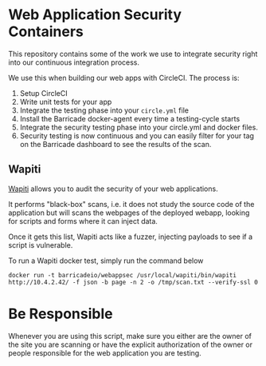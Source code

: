 # Web Application Security Containers

This repository contains some of the work we use to integrate security right into our continuous integration process. 

We use this when building our web apps with CircleCI. The process is:

1. Setup CircleCI 
2. Write unit tests for your app
3. Integrate the testing phase into your `circle.yml` file
4. Install the Barricade docker-agent every time a testing-cycle starts
5. Integrate the security testing phase into your circle.yml and docker files. 
6. Security testing is now continuous and you can easily filter for your tag on the Barricade dashboard to see the results of the scan.

## Wapiti

[Wapiti](http://wapiti.sourceforge.net) allows you to audit the security of your web applications.

It performs "black-box" scans, i.e. it does not study the source code of the application but will scans the webpages of the deployed webapp, looking for scripts and forms where it can inject data.

Once it gets this list, Wapiti acts like a fuzzer, injecting payloads to see if a script is vulnerable.

To run a Wapiti docker test, simply run the command below
```
docker run -t barricadeio/webappsec /usr/local/wapiti/bin/wapiti http://10.4.2.42/ -f json -b page -n 2 -o /tmp/scan.txt --verify-ssl 0
```

# Be Responsible

Whenever you are using this script, make sure you either are the owner of the site you are scanning or have the explicit authorization of the owner or people responsible for the web application you are testing.
